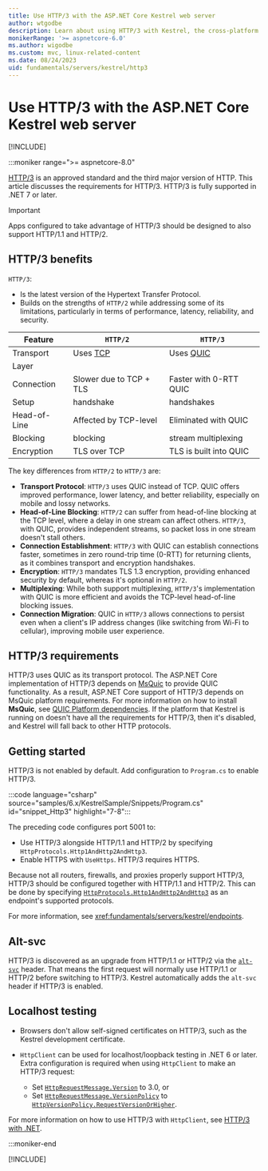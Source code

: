 ```yaml
---
title: Use HTTP/3 with the ASP.NET Core Kestrel web server
author: wtgodbe
description: Learn about using HTTP/3 with Kestrel, the cross-platform web server for ASP.NET Core.
monikerRange: '>= aspnetcore-6.0'
ms.author: wigodbe
ms.custom: mvc, linux-related-content
ms.date: 08/24/2023
uid: fundamentals/servers/kestrel/http3
---
```


# Use HTTP/3 with the ASP.NET Core Kestrel web server

[!INCLUDE[](~/includes/not-latest-version.md)]

:::moniker range=">= aspnetcore-8.0"

[HTTP/3](https://datatracker.ietf.org/doc/rfc9114/) is an approved standard and the third major version of HTTP. This article discusses the requirements for HTTP/3. HTTP/3 is fully supported in .NET 7 or later.

> [!IMPORTANT]
> Apps configured to take advantage of HTTP/3 should be designed to also support HTTP/1.1 and HTTP/2.

## HTTP/3 benefits

`HTTP/3`:

* Is the latest version of the Hypertext Transfer Protocol.
* Builds on the strengths of `HTTP/2` while addressing some of its limitations, particularly in terms of performance, latency, reliability, and security.

| Feature      | `HTTP/2`                                                    | `HTTP/3`                                                 |
|--------------|-------------------------------------------------------------|----------------------------------------------------------|
| Transport    | Uses [TCP](https://developer.mozilla.org/docs/Glossary/TCP) | Uses [QUIC](https://www.rfc-editor.org/rfc/rfc9000.html) |
| Layer        |                                                             |                                                          |
| Connection   | Slower due to TCP + TLS                                     | Faster with 0-RTT QUIC                                   |
| Setup        | handshake                                                   | handshakes                                               |
| Head-of-Line | Affected by TCP-level                                       | Eliminated with QUIC                                     |
| Blocking     | blocking                                                    | stream multiplexing                                      |
| Encryption   | TLS over TCP                                                | TLS is built into QUIC                                   |

The key differences from `HTTP/2` to `HTTP/3` are:

* **Transport Protocol**: `HTTP/3` uses QUIC instead of TCP. QUIC offers improved performance, lower latency, and better reliability, especially on mobile and lossy networks.
* **Head-of-Line Blocking**: `HTTP/2` can suffer from head-of-line blocking at the TCP level, where a delay in one stream can affect others. `HTTP/3`, with QUIC, provides independent streams, so packet loss in one stream doesn't stall others.
* **Connection Establishment**: `HTTP/3` with QUIC can establish connections faster, sometimes in zero round-trip time (0-RTT) for returning clients, as it combines transport and encryption handshakes.
* **Encryption**: `HTTP/3` mandates TLS 1.3 encryption, providing enhanced security by default, whereas it's optional in `HTTP/2`.
* **Multiplexing**: While both support multiplexing, `HTTP/3`'s implementation with QUIC is more efficient and avoids the TCP-level head-of-line blocking issues.
* **Connection Migration**: QUIC in `HTTP/3` allows connections to persist even when a client's IP address changes (like switching from Wi-Fi to cellular), improving mobile user experience.

## HTTP/3 requirements

HTTP/3 uses QUIC as its transport protocol. The ASP.NET Core implementation of HTTP/3 depends on [MsQuic](https://github.com/microsoft/msquic) to provide QUIC functionality. As a result, ASP.NET Core support of HTTP/3 depends on MsQuic platform requirements. For more information on how to install **MsQuic**, see [QUIC Platform dependencies](/dotnet/fundamentals/networking/quic/quic-overview#platform-dependencies). If the platform that Kestrel is running on doesn't have all the requirements for HTTP/3, then it's disabled, and Kestrel will fall back to other HTTP protocols.

## Getting started

HTTP/3 is not enabled by default. Add configuration to `Program.cs` to enable HTTP/3.

:::code language="csharp" source="samples/6.x/KestrelSample/Snippets/Program.cs" id="snippet_Http3" highlight="7-8":::

The preceding code configures port 5001 to:

* Use HTTP/3 alongside HTTP/1.1 and HTTP/2 by specifying `HttpProtocols.Http1AndHttp2AndHttp3`.
* Enable HTTPS with `UseHttps`. HTTP/3 requires HTTPS.

Because not all routers, firewalls, and proxies properly support HTTP/3, HTTP/3 should be configured together with HTTP/1.1 and HTTP/2. This can be done by specifying [`HttpProtocols.Http1AndHttp2AndHttp3`](xref:Microsoft.AspNetCore.Server.Kestrel.Core.HttpProtocols.Http1AndHttp2AndHttp3) as an endpoint's supported protocols.

For more information, see <xref:fundamentals/servers/kestrel/endpoints>.

## Alt-svc

HTTP/3 is discovered as an upgrade from HTTP/1.1 or HTTP/2 via the [`alt-svc`](https://developer.mozilla.org/docs/Web/HTTP/Headers/Alt-Svc) header. That means the first request will normally use HTTP/1.1 or HTTP/2 before switching to HTTP/3. Kestrel automatically adds the `alt-svc` header if HTTP/3 is enabled.

## Localhost testing

* Browsers don't allow self-signed certificates on HTTP/3, such as the Kestrel development certificate.
* `HttpClient` can be used for localhost/loopback testing in .NET 6 or later. Extra configuration is required when using `HttpClient` to make an HTTP/3 request:

  * Set [`HttpRequestMessage.Version`](xref:System.Net.Http.HttpRequestMessage.Version) to 3.0, or
  * Set [`HttpRequestMessage.VersionPolicy`](xref:System.Net.Http.HttpRequestMessage.VersionPolicy) to [`HttpVersionPolicy.RequestVersionOrHigher`](xref:System.Net.Http.HttpVersionPolicy.RequestVersionOrHigher).

For more information on how to use HTTP/3 with `HttpClient`, see [HTTP/3 with .NET](/dotnet/core/extensions/httpclient-http3).

:::moniker-end

[!INCLUDE[](~/fundamentals/servers/kestrel/includes/http3-6-7.md)]
